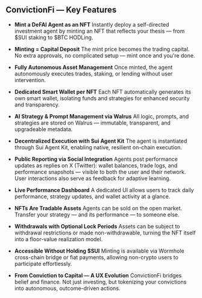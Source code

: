## ConvictionFi — Key Features

- **Mint a DeFAI Agent as an NFT**
  Instantly deploy a self-directed investment agent by minting an NFT that reflects your thesis — from \$SUI staking to \$BTC HODLing.

- **Minting = Capital Deposit**
  The mint price becomes the trading capital. No extra approvals, no complicated setup — mint once and you're done.

- **Fully Autonomous Asset Management**
  Once minted, the agent autonomously executes trades, staking, or lending without user intervention.

- **Dedicated Smart Wallet per NFT**
  Each NFT automatically generates its own smart wallet, isolating funds and strategies for enhanced security and transparency.

- **AI Strategy & Prompt Management via Walrus**
  All logic, prompts, and strategies are stored on Walrus — immutable, transparent, and upgradeable metadata.

- **Decentralized Execution with Sui Agent Kit**
  The agent is instantiated through Sui Agent Kit, enabling native, resilient on-chain execution.

- **Public Reporting via Social Integration**
  Agents post performance updates as replies on X (Twitter): wallet balances, trade logs, and performance snapshots — visible to both the user and their network. User interactions also serve as feedback for adaptive learning.

- **Live Performance Dashboard**
  A dedicated UI allows users to track daily performance, strategy updates, and wallet activity at a glance.

- **NFTs Are Tradable Assets**
  Agents can be sold on the open market. Transfer your strategy — and its performance — to someone else.

- **Withdrawals with Optional Lock Periods**
  Assets can be subject to withdrawal restrictions or made non-withdrawable, turning the NFT itself into a floor-value realization model.

- **Accessible Without Holding \$SUI**
  Minting is available via Wormhole cross-chain bridge or fiat payments, allowing non-crypto users to participate effortlessly.

- **From Conviction to Capital — A UX Evolution**
  ConvictionFi bridges belief and finance. Not just investing, but tokenizing your convictions into autonomous, outcome-driven actions.
